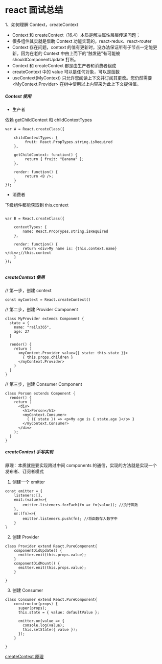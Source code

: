 # react 面试总结

1、如何理解 Context，createContext

- Context 和 createContext（16.4）本质是解决属性层层传递问题；
- 很多组件其实就是借助 Context 功能实现的，react-redux、react-router
- Context 存在问题，context 的值有更新时，没办法保证所有子节点一定能更新。因为在老的 Context 中由上而下的“触发链”有可能被 shouldComponentUpdate 打断。
- Context 和 createContext 都是由生产者和消费者组成
- createContext 中的 value 可以是任何对象，可以是函数
- useContext(MyContext) 只允许您阅读上下文并订阅其更改。您仍然需要 <MyContext.Provider> 在树中使用以上内容来为此上下文提供值。

##### Context 使用

- 生产者

依赖 getChildContext 和 childContextTypes

```
var A = React.createClass({

    childContextTypes: {
         fruit: React.PropTypes.string.isRequired
    },

    getChildContext: function() {
         return { fruit: "Banana" };
    },

    render: function() {
         return <B />;
    }
});

```

- 消费者

下级组件都能获取到 this.context

```

var B = React.createClass({

    contextTypes: {
        name: React.PropTypes.string.isRequired
    },

    render: function() {
        return <div>My name is: {this.context.name}</div>;//this.context
    }
});


```

##### createContext 使用

// 第一步，创建 context

```
const myContext = React.createContext()

```

// 第二步，创建 Provider Component

```
class MyProvider extends Component {
  state = {
    name: "rails365",
    age: 27
  }

  render() {
    return (
      <myContext.Provider value={{ state: this.state }}>
        { this.props.children }
      </myContext.Provider>
    )
  }
}
```

// 第三步，创建 Consumer Component

```
class Person extends Component {
  render() {
    return (
      <div>
        <h1>Person</h1>
        <myContext.Consumer>
          { ({ state }) => <p>My age is { state.age }</p> }
        </myContext.Consumer>
      </div>
    );
  }
}
```

##### createContext 手写实现

原理：本质就是要实现跨过中间 components 的通信，实现的方法就是实现一个发布者、订阅者模式

1. 创建一个 emitter

```
const emitter = {
    listeners:[],
    emit:(value)=>{
        emitter.listeners.forEach(fn => fn(value)); //执行函数
    },
    on:(fn)=>{
        emitter.listeners.push(fn); //将函数存入数字中
    }
}
```

2. 创建 Provider

```
class Provider extend React.PureComponent{
    componentDidUpdate() {
      emitter.emit(this.props.value);
    }
    componentDidMount() {
      emitter.emit(this.props.value);
    }

}

```

3. 创建 Consumer

```
class Consumer extend React.PureComponent{
    constructor(props) {
      super(props);
      this.state = { value: defaultValue };

      emitter.on(value => {
        console.log(value);
        this.setState({ value });
      });
    }

}

```

[createContext 原理](https://zhuanlan.zhihu.com/p/34038469)
